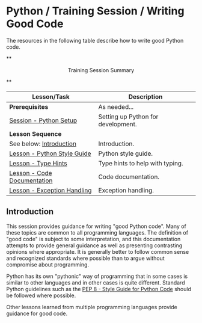 # Python / Training Session / Writing Good Code #

The resources in the following table describe how to write good Python code.

**<p style="text-align: center;">
Training Session Summary
</p>**

| **Lesson/Task** | **Description** |
| -- | -- |
| **Prerequisites** | As needed... | 
| [Session - Python Setup](../python-setup/python-setup.md) | Setting up Python for development. |
| **Lesson Sequence** | |
| See below: [Introduction](#introduction) | Introduction. |
| [Lesson - Python Style Guide](../../lessons/python-style/python-style.md) | Python style guide. |
| [Lesson - Type Hints](../../lessons/type-hints/type-hints.md) | Type hints to help with typing. |
| [Lesson - Code Documentation](../../lessons/code-doc/code-doc.md) | Code documentation. |
| [Lesson - Exception Handling](../../lessons/exception-handling/exception-handling.md) | Exception handling. |

## Introduction ##

This session provides guidance for writing "good Python code".
Many of these topics are common to all programming languages.
The definition of "good code" is subject to some interpretation,
and this documentation attempts to provide general guidance as well as presenting contrasting opinions where appropriate.
It is generally better to follow common sense and recognized standards where possible
than to argue without compromise about programming.

Python has its own "pythonic" way of programming that in some cases is similar to other
languages and in other cases is quite different.
Standard Python guidelines such as the
[PEP 8 - Style Guide for Python Code](https://www.python.org/dev/peps/pep-0008/)
should be followed where possible.

Other lessons learned from multiple programming languages provide guidance for good code.
